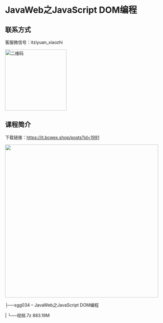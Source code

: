 # JavaWeb之JavaScript DOM编程

## 联系方式

客服微信号：itziyuan_xiaozhi

<img src="https://ziyuanyun.oss-cn-guangzhou.aliyuncs.com/common/20240614073449/666b82192834a.jpg" width="200" height="200" alt="二维码">

## 课程简介

下载链接：https://it.bcwex.shop/posts?id=1991

<img src="https://ziyuanyun.oss-cn-guangzhou.aliyuncs.com/yun/20240515183622/6644902649a1b.jpg" width="500" alt="">

  ├──sgg034 &#8211; JavaWeb之JavaScript DOM编程

 | └──视频.7z 883.19M

  